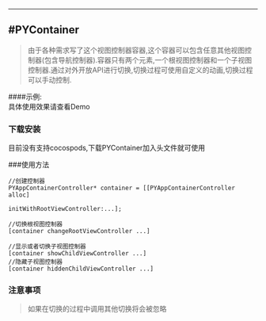 
---
#PYContainer
-------------

> 由于各种需求写了这个视图控制器容器,这个容器可以包含任意其他视图控制器(包含导航控制器).容器只有两个元素,一个根视图控制器和一个子视图控制器.通过对外开放API进行切换,切换过程可使用自定义的动画,切换过程可以手动控制.


####示例:  
具体使用效果请查看Demo



### 下载安装
目前没有支持cocospods,下载PYContainer加入头文件就可使用

###使用方法
```
//创建控制器
PYAppContainerController* container = [[PYAppContainerController alloc] 
										initWithRootViewController:...];

//切换根视图控制器
[container changeRootViewController ...]

//显示或者切换子视图控制器
[container showChildViewController ...]
//隐藏子视图控制器
[container hiddenChildViewController ...]

```

### 注意事项
>如果在切换的过程中调用其他切换将会被忽略

